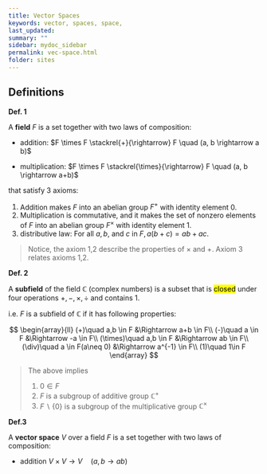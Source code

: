 ```yaml
---
title: Vector Spaces
keywords: vector, spaces, space,
last_updated: 
summary: ""
sidebar: mydoc_sidebar
permalink: vec-space.html
folder: sites
---
```


<script>
MathJax = {
  tex: {
    inlineMath: [['$', '$'], ['\\(', '\\)']]
  },
  svg: {
    fontCache: 'global'
  }
};
</script>
<script type="text/javascript" id="MathJax-script" async
  src="https://cdn.jsdelivr.net/npm/mathjax@3/es5/tex-svg.js">
</script>

## Definitions

**Def. 1**

A **field** $F$ is a set together  with two laws of composition:

- addition: $F \times F \stackrel{+}{\rightarrow} F \quad (a, b \rightarrow a b)$

- multiplication: $F \times F \stackrel{\times}{\rightarrow} F \quad (a, b \rightarrow a+b)$ 

that satisfy 3 axioms:

1. Addition makes $F$ into an abelian group $F^{+}$ with identity element 0.
2. Multiplication is commutative, and it makes the set of nonzero elements of $F$ into an abelian group $F^{\times}$ with identity element 1.
3. distributive law: For all $a, b$, and $c$ in $F, a(b+c)=a b+a c$.

> Notice, the axiom 1,2 describe the properties of $\times$ and $+$. Axiom 3 relates axioms 1,2.

**Def. 2**

A **subfield** of the field $\mathbb{C}$ (complex numbers) is a subset that is <mark>closed</mark> under four operations $+, -, \times, \div$ and contains $1$.

i.e. $F$ is a subfield of $\mathbb{C}$ if it has following properties:

$$
\begin{array}{ll}
 (+)\quad a,b \in F &\Rightarrow a+b \in F\\
 (-)\quad a \in F &\Rightarrow -a \in F\\
 (\times)\quad a,b \in F &\Rightarrow ab \in F\\
 (\div)\quad a \in F(a\neq 0) &\Rightarrow a^{-1} \in F\\
(1)\quad 1\in F
\end{array}
$$

> The above implies
> 1. $0\in F$
> 2. $F$ is a subgroup of additive group $\mathbb{C^+}$
> 3. $F \backslash \{0\}$ is a subgroup of the multiplicative group $\mathbb{C^\times}$

**Def.3**

A **vector space** $V$ over a field $F$ is a set together with two laws of composition:
- addition $V \times V \rightarrow V\quad (a, b \rightarrow a b)$